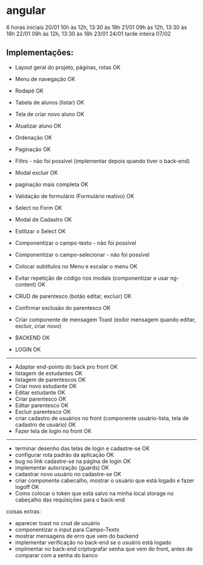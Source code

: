 # angular

6 horas iniciais
20/01 10h às 12h, 13:30 às 18h
21/01 09h às 12h, 13:30 às 18h
22/01 09h às 12h, 13:30 às 18h
23/01
24/01
tarde inteira 07/02

## Implementações:

- Layout geral do projeto, páginas, rotas OK
- Menu de navegação OK
- Rodapé OK
- Tabela de alunos (listar) OK
- Tela de criar novo aluno OK
- Atualizar aluno OK
- Ordenação OK
- Paginação OK
- Filtro - não foi possível (implementar depois quando tiver o back-end)
- Modal excluir OK
- paginação mais completa OK
- Validação de formulário (Formulário reativo) OK
- Select no Form OK
- Modal de Cadastro OK
- Estilizar o Select OK

- Componentizar o campo-texto - não foi possível
- Componentizar o campo-selecionar - não foi possível
- Colocar subtítulos no Menu e escalar o menu OK
- Evitar repetição de código nos modais (componentizar e usar ng-content) OK

- CRUD de parentesco (botão editar, excluir) OK
- Confirmar exclusão do parentesco OK

- Criar componente de mensagem Toast (exibir mensagem quando editar, excluir, criar novo)
- BACKEND OK
- LOGIN OK



_____________________________________________________
- Adaptar end-points do back pro front OK
- listagem de estudantes OK
- listagem de parentescos OK
- Criar novo estudante OK
- Editar estudante OK
- Criar parentesco OK
- Editar parentesco OK
- Excluir parentesco OK
- criar cadastro de usuários no front (componente usuário-lista, tela de cadastro de usuário) OK
- Fazer tela de login no front OK

_____________________________________________________

- terminar desenho das telas de login e cadastre-se OK
- configurar rota padrão da aplicação OK
- bug no link cadastre-se na página de login OK
- implementar autorização (guards) OK
- cadastrar novo usuário no cadastre-se OK
- criar componente cabecalho, mostrar o usuário que está logado e fazer logoff OK
- Como colocar o token que está salvo na minha local storage no cabeçalho das requisições para o back-end

coisas extras:
- aparecer toast no crud de usuário
- componentizar o input para Campo-Texto
- mostrar mensagens de erro que vem do backend
- implementar verificação no back-end se o usuário está logado
- implmentar no back-end criptografar senha que vem do front, antes de comparar com a senha do banco

